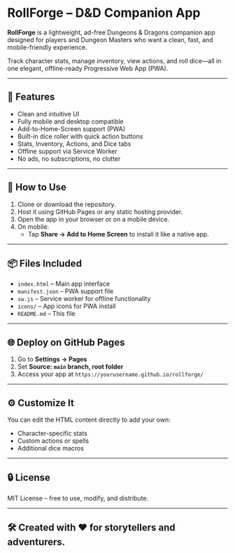 # RollForge – D&D Companion App

**RollForge** is a lightweight, ad-free Dungeons & Dragons companion app designed for players and Dungeon Masters who want a clean, fast, and mobile-friendly experience.

Track character stats, manage inventory, view actions, and roll dice—all in one elegant, offline-ready Progressive Web App (PWA).

---

## 🌟 Features
- Clean and intuitive UI
- Fully mobile and desktop compatible
- Add-to-Home-Screen support (PWA)
- Built-in dice roller with quick action buttons
- Stats, Inventory, Actions, and Dice tabs
- Offline support via Service Worker
- No ads, no subscriptions, no clutter

---

## 🚀 How to Use
1. Clone or download the repository.
2. Host it using GitHub Pages or any static hosting provider.
3. Open the app in your browser or on a mobile device.
4. On mobile:
   - Tap **Share → Add to Home Screen** to install it like a native app.

---

## 📦 Files Included
- `index.html` – Main app interface
- `manifest.json` – PWA support file
- `sw.js` – Service worker for offline functionality
- `icons/` – App icons for PWA install
- `README.md` – This file

---

## 🌐 Deploy on GitHub Pages
1. Go to **Settings → Pages**
2. Set **Source: `main` branch, root folder**
3. Access your app at `https://yourusername.github.io/rollforge/`

---

## ⚙ Customize It
You can edit the HTML content directly to add your own:
- Character-specific stats
- Custom actions or spells
- Additional dice macros

---

## 🔒 License
MIT License – free to use, modify, and distribute.

---

## 🛠 Created with ❤️ for storytellers and adventurers.
